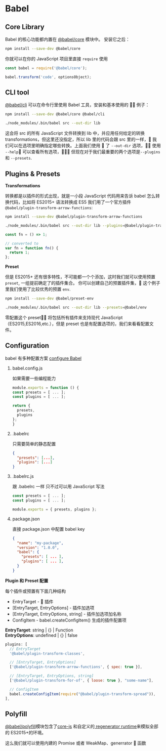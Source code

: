 # Babel

## Core Library

Babel 的核心功能都内置在 [@babel/core](https://babeljs.io/docs/en/babel-core) 模块中。 安装它之后：

```bash
npm install --save-dev @babel/core
```

你就可以在你的 JavaScript 项目里直接 `require` 使用

```js
const babel = require('@babel/core');

babel.transform('code', optionsObject);
```

## CLI tool

[@babel/cli](https://babeljs.io/docs/en/babel-cli) 可以在命令行里使用 Babel 工具，安装和基本使用的  例子：

```bash
npm install --save-dev @babel/core @babel/cli

./node_modules/.bin/babel src --out-dir lib
```

这会将 src 的所有 JavaScript 文件转换到 lib 中，并应用任何给定的转换 transformations，但这里还没指定，所以 lib 里的代码会跟 src 里的一样， 我们可以在选项里明确指定哪些转换。上面我们使用  了 `--out-dir` 选项， 使用 `--help` 可以查看所有选项， 但现在对于我们最重要的两个选项是`--plugins`和 `--presets`.

## Plugins & Presets

**Transformations**

转换都是以插件的形式出现，就是一小段 JavaScript 代码用来告诉 babel 怎么转换代码，比如将 ES2015+ 语法转换成 ES5 我们用了一个官方插件
`@babel/plugin-transform-arrow-functions`:

```bash
npm install --save-dev @babel/plugin-transform-arrow-functions

./node_modules/.bin/babel src --out-dir lib --plugins=@babel/plugin-transform-arrow-functions
```

```js
const fn = () => 1;

// converted to
var fn = function fn() {
  return 1;
};
```

**Preset**

但是 ES2015+ 还有很多特性，不可能都一个个添加，这时我们就可以使用预置 `preset`, 一组提前确定了的插件集合。
你可以创建自己的预置插件集， 这个例子里我们使用了比较优秀的预置 `env`.

```bash
npm install --save-dev @babel/preset-env

./node_modules/.bin/babel src --out-dir lib --presets=@babel/env
```

零配置这个 preset 将包括所有插件来支持现代 JavaScript（ES2015,ES2016,etc.），但是 preset 也是有配置选项的，我们来看看配置文件。

## Configuration

babel 有多种配置方案 [configure Babel](https://babeljs.io/docs/en/configuration)

1. babel.config.js

   如果需要一些编程能力

   ```js
   module.exports = function () {
   const presets = [ ... ];
   const plugins = [ ... ];

   return {
     presets,
     plugins
   };
   }
   ```

2. .babelrc

   只需要简单的静态配置

   ```json
   {
     "presets": [...],
     "plugins": [...]
   }
   ```

3. .babelrc.js

   跟 .babelrc 一样 只不过可以用 JavaScript 写法

   ```js
   const presets = [ ... ];
   const plugins = [ ... ];

   module.exports = { presets, plugins };
   ```

4. package.json

   直接 package.json 中配置 babel key

   ```json
   {
     "name": "my-package",
     "version": "1.0.0",
     "babel": {
       "presets": [ ... ],
       "plugins": [ ... ],
     }
   }
   ```

**Plugin 和 Preset 配置**

每个插件或预置有下面几种结构

- EntryTarget -  插件
- [EntryTarget, EntryOptions] - 插件加选项
- [EntryTarget, EntryOptions, string] - 插件加选项加名称
- ConfigItem - babel.createConfigItem() 生成的插件配置项

**EntryTarget**: string | {} | Function\
**EntryOptions**: undefined | {} | false

```js
plugins: [
  // EntryTarget
  '@babel/plugin-transform-classes',

  // [EntryTarget, EntryOptions]
  ['@babel/plugin-transform-arrow-functions', { spec: true }],

  // [EntryTarget, EntryOptions, string]
  ['@babel/plugin-transform-for-of', { loose: true }, "some-name"],

  // ConfigItem
  babel.createConfigItem(require("@babel/plugin-transform-spread")),
],
```

## Polyfill

[@babel/polyfill](https://babeljs.io/docs/en/babel-polyfill)模块包含了[core-js](https://github.com/zloirock/core-js) 和自定义的[ regenerator runtime](https://github.com/facebook/regenerator/blob/master/packages/regenerator-runtime/runtime.js)来模拟全部的 ES2015+的环境。

这么我们就可以使用内建的 Promise 或者 WeakMap、generrator  函数
